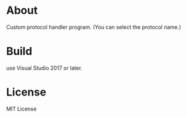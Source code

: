 # About
Custom protocol handler program.
(You can select the protocol name.)

# Build
use Visual Studio 2017 or later.

# License
MIT License

